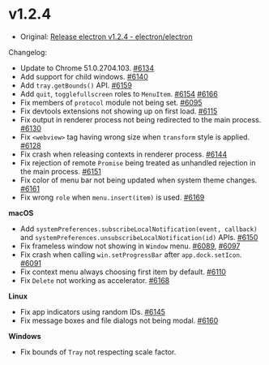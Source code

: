 # v1.2.4

* Original: [Release electron v1.2.4 - electron/electron](https://github.com/electron/electron/releases/tag/v1.2.4)

Changelog:

* Update to Chrome 51.0.2704.103. [#6134](https://github.com/electron/electron/pull/6134)
* Add support for child windows. [#6140](https://github.com/electron/electron/pull/6140)
* Add `tray.getBounds()` API. [#6159](https://github.com/electron/electron/pull/6159)
* Add `quit`, `togglefullscreen` roles to `MenuItem`. [#6154](https://github.com/electron/electron/pull/6154) [#6166](https://github.com/electron/electron/pull/6166)
* Fix members of `protocol` module not being set. [#6095](https://github.com/electron/electron/pull/6095)
* Fix devtools extensions not showing up on first load. [#6115](https://github.com/electron/electron/pull/6115)
* Fix output in renderer process not being redirected to the main process. [#6130](https://github.com/electron/electron/pull/6130)
* Fix `<webview>` tag having wrong size when `transform` style is applied. [#6128](https://github.com/electron/electron/pull/6128)
* Fix crash when releasing contexts in renderer process. [#6144](https://github.com/electron/electron/pull/6144)
* Fix rejection of remote `Promise` being treated as unhandled rejection in the main process. [#6151](https://github.com/electron/electron/pull/6151)
* Fix color of menu bar not being updated when system theme changes. [#6161](https://github.com/electron/electron/pull/6161)
* Fix wrong `role` when `menu.insert(item)` is used. [#6169](https://github.com/electron/electron/pull/6169)

**macOS**

* Add `systemPreferences.subscribeLocalNotification(event, callback)` and `systemPreferences.unsubscribeLocalNotification(id)` APIs. [#6150](https://github.com/electron/electron/pull/6150)
* Fix frameless window not showing in `Window` menu. [#6089](https://github.com/electron/electron/pull/6089), [#6097](https://github.com/electron/electron/pull/6097)
* Fix crash when calling `win.setProgressBar` after `app.dock.setIcon`. [#6091](https://github.com/electron/electron/pull/6091)
* Fix context menu always choosing first item by default. [#6110](https://github.com/electron/electron/pull/6110)
* Fix `Delete` not working as accelerator. [#6168](https://github.com/electron/electron/pull/6168)

**Linux**

* Fix app indicators using random IDs. [#6145](https://github.com/electron/electron/pull/6145)
* Fix message boxes and file dialogs not being modal. [#6160](https://github.com/electron/electron/pull/6160)

**Windows**

* Fix bounds of `Tray` not respecting scale factor.
